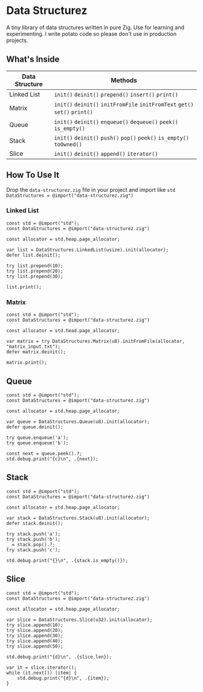 # Data Structurez

A tiny library of data structures written in pure Zig. Use for learning and experimenting. I write potato code so please don't use in production projects.

## What's Inside

| Data Structure | Methods                                                                     |
| -------------- | --------------------------------------------------------------------------- |
| Linked List    | `init()` `deinit()` `prepend()` `insert()` `print()`                        |
| Matrix         | `init()` `deinit()` `initFromFile` `initFromText` `get()` `set()` `print()` |
| Queue          | `init()` `deinit()` `enqueue()` `dequeue()` `peek()` `is_empty()`           |
| Stack          | `init()` `deinit()` `push()` `pop()` `peek()` `is_empty()` `toOwned()`      |
| Slice          | `init()` `deinit()` `append()` `iterator()`                                 |

## How To Use It

Drop the `data-structurez.zig` file in your project and import like `std DataStructures = @import("data-structurez.zig")`

### Linked List

```zig
const std = @import("std");
const DataStructures = @import("data-structurez.zig")

const allocator = std.heap.page_allocator;

var list = DataStructures.LinkedList(usize).init(allocator);
defer list.deinit();

try list.prepend(10);
try list.prepend(20);
try list.prepend(30);

list.print();
```

### Matrix

```zig
const std = @import("std");
const DataStructures = @import("data-structurez.zig")

const allocator = std.head.page_allocator;

var matrix = try DataStructures.Matrix(u8).initFromFile(allocator, "matrix_input.txt");
defer matrix.deinit();

matrix.print();
```

## Queue

```zig
const std = @import("std");
const DataStructures = @import("data-structurez.zig")

const allocator = std.heap.page_allocator;

var queue = DataStructures.Queue(u8).init(allocator);
defer queue.deinit();

try queue.enqueue('a');
try queue.enqueue('b');

const next = queue.peek().?;
std.debug.print("{c}\n", .{next});
```

## Stack

```zig
const std = @import("std");
const DataStructures = @import("data-structurez.zig")

const allocator = std.heap.page_allocator;

var stack = DataStructures.Stack(u8).init(allocator);
defer stack.deinit();

try stack.push('a');
try stack.push('b');
_ = stack.pop().?;
try stack.push('c');

std.debug.print("{}\n", .{stack.is_empty()});
```

## Slice

```zig
const std = @import("std");
const DataStructures = @import("data-structurez.zig")

const allocator = std.heap.page_allocator;

var slice = DataStructures.Slice(u32).init(allocator);
try slice.append(10);
try slice.append(20);
try slice.append(30);
try slice.append(40);
try slice.append(50);

std.debug.print("{d}\n", .{slice.len});

var it = slice.iterator();
while (it.next()) |item| {
    std.debug.print("{d}\n", .{item});
}
```

